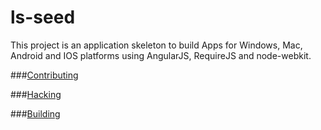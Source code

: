 # ls-seed

This project is an application skeleton to build Apps for Windows, Mac, Android and IOS platforms using AngularJS, RequireJS and node-webkit.

###[Contributing](docs/contributing.md)

###[Hacking](docs/hacking.md)

###[Building](docs/building.md)
